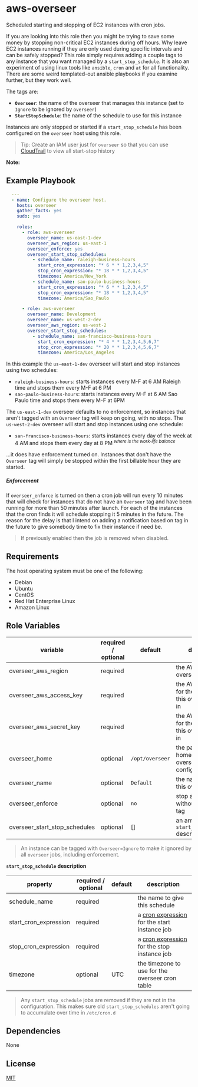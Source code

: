aws-overseer
============
Scheduled starting and stopping of EC2 instances with cron jobs.

If you are looking into this role then you might be trying to save some money by stopping non-critical EC2 instances during off hours. Why leave EC2 instances running if they are only used during specific intervals and can be safely stopped? This role simply requires adding a couple tags to any instance that you want managed by a `start_stop_schedule`. It is also an experiment of using linux tools like `ansible`, `cron` and `at` for all functionality. There are some weird templated-out ansible playbooks if you examine further, but they work well.

The tags are:

- **`Overseer`**: the name of the overseer that manages this instance (set to `Ignore` to be ignored by `overseer`)
- **`StartStopSchedule`**: the name of the schedule to use for this instance

Instances are only stopped or started if a `start_stop_schedule` has been configured on the `overseer` host using this role. 

> Tip: Create an IAM user just for `overseer` so that you can use [CloudTrail](http://aws.amazon.com/cloudtrail/) to view all start-stop history

**Note:**

Example Playbook
----------------

```yaml
  ---
  - name: Configure the overseer host.
    hosts: overseer
    gather_facts: yes
    sudo: yes

    roles:
      - role: aws-overseer
        overseer_name: us-east-1-dev
        overseer_aws_region: us-east-1
        overseer_enforce: yes
        overseer_start_stop_schedules:
          - schedule_name: raleigh-business-hours
            start_cron_expression: "* 6 * * 1,2,3,4,5"
            stop_cron_expression: "* 18 * * 1,2,3,4,5"
            timezone: America/New_York
          - schedule_name: sao-paulo-business-hours
            start_cron_expression: "* 6 * * 1,2,3,4,5"
            stop_cron_expression: "* 18 * * 1,2,3,4,5"
            timezone: America/Sao_Paulo

      - role: aws-overseer
        overseer_name: Development
        overseer_name: us-west-2-dev
        overseer_aws_region: us-west-2
        overseer_start_stop_schedules:
          - schedule_name: san-francisco-business-hours
            start_cron_expression: "* 4 * * 1,2,3,4,5,6,7"
            stop_cron_expression: "* 20 * * 1,2,3,4,5,6,7"
            timezone: America/Los_Angeles
```

In this example the `us-east-1-dev` overseer will start and stop instances using two schedules:

- `raleigh-business-hours`: starts instances every M-F at 6 AM Raleigh time and stops them every M-F at 6 PM
- `sao-paulo-business-hours`: starts instances every M-F at 6 AM Sao Paulo time and stops them every M-F at 6PM

The `us-east-1-dev` overseer defaults to no enforcement, so instances that aren't tagged with an `Overseer` tag will keep on going, with no stops. The `us-west-2-dev` overseer will start and stop instances using one schedule:

- `san-francisco-business-hours`: starts instances every day of the week at 4 AM and stops them every day at 8 PM *<sup>where is the work-life balance</sup>*

...it does have enforcement turned on. Instances that don't have the `Overseer` tag will simply be stopped within the first billable hour they are started.

##### Enforcement

If `overseer_enforce` is turned on then a cron job will run every 10 minutes that will check for instances that do not have an `Overseer` tag and have been running for more than 50 minutes after launch. For each of the instances that the cron finds it will schedule stopping it 5 minutes in the future. The reason for the delay is that I intend on adding a notification based on tag in the future to give somebody time to fix their instance if need be.

> If previously enabled then the job is removed when disabled.

Requirements
------------

The host operating system must be one of the following:

- Debian
- Ubuntu
- CentOS
- Red Hat Enterprise Linux
- Amazon Linux

Role Variables
--------------

| variable                      | required / optional | default                                  | description                                                   |
| ------------------------------|---------------------|------------------------------------------|-------------------------------------------------------------- |
| overseer_aws_region           | required            |                                          | the AWS region this overseer works in                         |
| overseer_aws_access_key       | required            |                                          | the AWS access key for the aws account this overseer works in |
| overseer_aws_secret_key       | required            |                                          | the AWS secret key for the aws account this overseer works in |
| overseer_home                 | optional            | `/opt/overseer`                          | the path of the home directory for overseer configuration     |
| overseer_name                 | optional            | `Default`                                | the name to give this overseer                                |
| overseer_enforce              | optional            | `no`                                     | stop any instances without an `Overseer` tag                  |
| overseer_start_stop_schedules | optional            | []                                       | an array of `start_stop_schedule` descriptions (below)        |

> An instance can be tagged with `Overseer=Ignore` to make it ignored by all `overseer` jobs, including enforcement.

**`start_stop_schedule` description**

| property              | required / optional | default | description
| ----------------------|---------------------|---------|---------------------------------------------------------------------------------------------------|
| schedule_name         | required            |         | the name to give this schedule                                                                    |
| start_cron_expression | required            |         | a [cron expression](http://en.wikipedia.org/wiki/Cron#CRON_expression) for the start instance job |
| stop_cron_expression  | required            |         | a [cron expression](http://en.wikipedia.org/wiki/Cron#CRON_expression) for the stop instance job  |
| timezone              | optional            | UTC     | the timezone to use for the overseer cron table                                                   |

> Any `start_stop_schedule` jobs are removed if they are not in the configuration. This makes sure old `start_stop_schedules` aren't going to accumulate over time in `/etc/cron.d`

Dependencies
------------

None

License
-------

[MIT](LICENSE)
